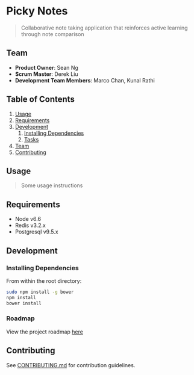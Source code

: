 # Picky Notes

> Collaborative note taking application that reinforces active learning through note comparison

## Team

  - __Product Owner__: Sean Ng
  - __Scrum Master__: Derek Liu
  - __Development Team Members__: Marco Chan, Kunal Rathi

## Table of Contents

1. [Usage](#Usage)
1. [Requirements](#requirements)
1. [Development](#development)
    1. [Installing Dependencies](#installing-dependencies)
    1. [Tasks](#tasks)
1. [Team](#team)
1. [Contributing](#contributing)

## Usage

> Some usage instructions

## Requirements

- Node v6.6
- Redis v3.2.x
- Postgresql v9.5.x

## Development

### Installing Dependencies

From within the root directory:

```sh
sudo npm install -g bower
npm install
bower install
```

### Roadmap

View the project roadmap [here](LINK_TO_PROJECT_ISSUES)


## Contributing

See [CONTRIBUTING.md](CONTRIBUTING.md) for contribution guidelines.
